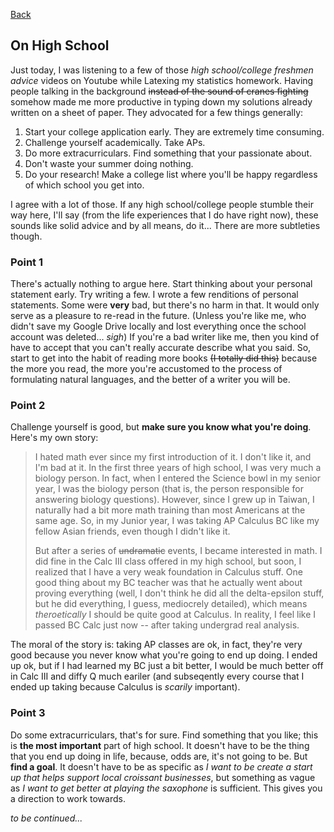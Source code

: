 [Back](./blog.md)

## On High School

Just today, I was listening to a few of those _high school/college freshmen advice_ videos on Youtube while Latexing my statistics homework. Having people talking in the background ~~instead of the sound of cranes fighting~~ somehow made me more productive in typing down my solutions already written on a sheet of paper. They advocated for a few things generally:

1. Start your college application early. They are extremely time consuming. 
2. Challenge yourself academically. Take APs.
3. Do more extracurriculars. Find something that your passionate about.
4. Don't waste your summer doing nothing. 
5. Do your research! Make a college list where you'll be happy regardless of which school you get into. 

I agree with a lot of those. If any high school/college people stumble their way here, I'll say (from the life experiences that I do have right now), these sounds like solid advice and by all means, do it... There are more subtleties though.

### Point 1
There's actually nothing to argue here. Start thinking about your personal statement early. Try writing a few. I wrote a few renditions of personal statements. Some were __very__ bad, but there's no harm in that. It would only serve as a pleasure to re-read in the future. (Unless you're like me, who didn't save my Google Drive locally and lost everything once the school account was deleted... _sigh_) If you're a bad writer like me, then you kind of have to accept that you can't really accurate describe what you said. So, start to get into the habit of reading more books ~~(I totally did this)~~ because the more you read, the more you're accustomed to the process of formulating natural languages, and the better of a writer you will be.

### Point 2
Challenge yourself is good, but __make sure you know what you're doing__. Here's my own story:

> I hated math ever since my first introduction of it. I don't like it, and I'm bad at it. In the first three years of high school, I was very much a biology person. In fact, when I entered the Science bowl in my senior year, I was the biology person (that is, the person responsible for answering biology questions). However, since I grew up in Taiwan, I naturally had a bit more math training than most Americans at the same age. So, in my Junior year, I was taking AP Calculus BC like my fellow Asian friends, even though I didn't like it.
> 
> But after a series of ~~undramatic~~ events, I became interested in math. I did fine in the Calc III class offered in my high school, but soon, I realized that I have a very weak foundation in Calculus stuff. One good thing about my BC teacher was that he actually went about proving everything (well, I don't think he did all the delta-epsilon stuff, but he did everything, I guess, mediocrely detailed), which means _theroetically_ I should be quite good at Calculus. In reality, I feel like I passed BC Calc just now -- after taking undergrad real analysis.
> 

The moral of the story is: taking AP classes are ok, in fact, they're very good because you never know what you're going to end up doing. I ended up ok, but if I had learned my BC just a bit better, I would be much better off in Calc III and diffy Q much eariler (and subseqently every course that I ended up taking because Calculus is _scarily_ important). 

### Point 3
Do some extracurriculars, that's for sure. Find something that you like; this is __the most important__ part of high school. It doesn't have to be the thing that you end up doing in life, because, odds are, it's not going to be. But __find a goal__. It doesn't have to be as specific as _I want to be create a start up that helps support local croissant businesses_, but something as vague as _I want to get better at playing the saxophone_ is sufficient. This gives you a direction to work towards. 

_to be continued..._

